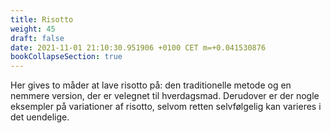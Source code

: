 ```yaml
---
title: Risotto
weight: 45
draft: false
date: 2021-11-01 21:10:30.951906 +0100 CET m=+0.041530876
bookCollapseSection: true
---
```



Her gives to måder at lave risotto på: den traditionelle metode og en
nemmere version, der er velegnet til hverdagsmad. Derudover er der nogle
eksempler på variationer af risotto, selvom retten selvfølgelig kan
varieres i det uendelige.


